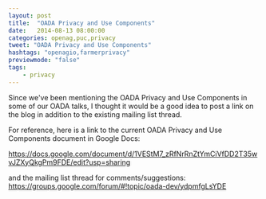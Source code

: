 ```yaml
---
layout: post
title:  "OADA Privacy and Use Components"
date:   2014-08-13 08:00:00
categories: openag,puc,privacy
tweet: "OADA Privacy and Use Components"
hashtags: "openagio,farmerprivacy"
previewmode: "false"
tags: 
    - privacy
---
```


Since we've been mentioning the OADA Privacy and Use Components in some of our OADA talks, I thought it would be a good idea to post a link 
on the blog in addition to the existing mailing list thread.  

For reference, here is a link to the current OADA Privacy and Use Components document in Google Docs:

<a href="https://docs.google.com/document/d/1VEStM7_zRfNrRnZtYmCiVfDD2T35wvJZXyQkgPm9FDE/edit?usp=sharing">https://docs.google.com/document/d/1VEStM7_zRfNrRnZtYmCiVfDD2T35wvJZXyQkgPm9FDE/edit?usp=sharing</a>

and the mailing list thread for comments/suggestions:
<a href="https://groups.google.com/forum/#!topic/oada-dev/ydpmfgLsYDE">https://groups.google.com/forum/#!topic/oada-dev/ydpmfgLsYDE</a>



